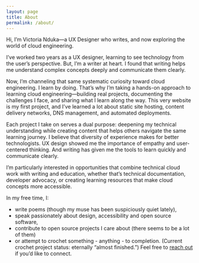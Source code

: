 ```yaml
---
layout: page
title: About
permalink: /about/
---
```


Hi, I’m Victoria Nduka—a UX Designer who writes, and now exploring the world of cloud engineering.

I’ve worked two years as a UX designer, learning to see technology from the user’s perspective. But, I’m a writer at heart. I found that writing helps me understand complex concepts deeply and communicate them clearly.

Now, I’m channeling that same systematic curiosity toward cloud engineering. I learn by doing. That’s why I’m taking a hands-on approach to learning cloud engineering—building real projects, documenting the challenges I face, and sharing what I learn along the way. This very website is my first project, and I’ve learned a lot about static site hosting, content delivery networks, DNS management, and automated deployments.

Each project I take on serves a dual purpose: deepening my technical understanding while creating content that helps others navigate the same learning journey. I believe that diversity of experience makes for better technologists. UX design showed me the importance of empathy and user-centered thinking. And writing has given me the tools to learn quickly and communicate clearly.

I’m particularly interested in opportunities that combine technical cloud work with writing and education, whether that’s technical documentation, developer advocacy, or creating learning resources that make cloud concepts more accessible.

In my free time, I:

- write poems (though my muse has been suspiciously quiet lately),
- speak passionately about design, accessibility and open source software,
- contribute to open source projects I care about (there seems to be a lot of them)
- or attempt to crochet something - anything - to completion. (Current crochet project status: eternally “almost finished.”)
Feel free to [reach out](https://www.linkedin.com/in/victorianduka) if you’d like to connect.
